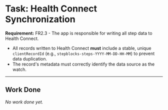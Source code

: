 # Task: Health Connect Synchronization

**Requirement:** FR2.3 - The app is responsible for writing all step data to Health Connect.
*   All records written to Health Connect **must** include a stable, unique `clientRecordId` (e.g., `stepblocks-steps-YYYY-MM-DD-HH-MM`) to prevent data duplication.
*   The record's metadata must correctly identify the data source as the watch.

---

## Work Done

*No work done yet.*
